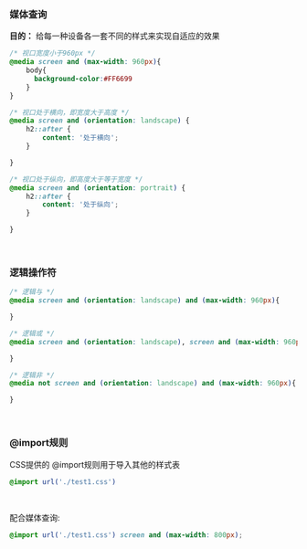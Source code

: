 ### 媒体查询

**目的：** 给每一种设备各一套不同的样式来实现自适应的效果

```css
/* 视口宽度小于960px */
@media screen and (max-width: 960px){
    body{
      background-color:#FF6699
    }
}

/* 视口处于横向，即宽度大于高度 */
@media screen and (orientation: landscape) {
    h2::after {
        content: '处于横向';
    }

}

/* 视口处于纵向，即高度大于等于宽度 */
@media screen and (orientation: portrait) {
    h2::after {
        content: '处于纵向';
    }

}
```

<br>

### 逻辑操作符

```css
/* 逻辑与 */
@media screen and (orientation: landscape) and (max-width: 960px){

}

/* 逻辑或 */
@media screen and (orientation: landscape), screen and (max-width: 960px){

}

/* 逻辑非 */
@media not screen and (orientation: landscape) and (max-width: 960px){

}
```

<br>

### @import规则

CSS提供的 @import规则用于导入其他的样式表

```css
@import url('./test1.css')
```

<br>

配合媒体查询:

```css
@import url('./test1.css') screen and (max-width: 800px);
```

